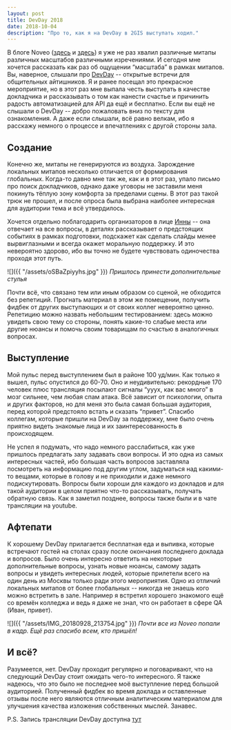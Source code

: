 ```yaml
---
layout: post
title: DevDay 2018
date: 2018-10-04
description: "Про то, как я на DevDay в 2GIS выступать ходил."
---
```

В блоге Noveo ([здесь](https://blog.noveogroup.ru/2018/05/qa-mitapy-noveo-na-strazhe-kachestva/) и [здесь](https://blog.noveogroup.ru/2017/09/mitapy-testirovschikov/)) я уже не раз хвалил различные митапы различных масштабов различными изречениями. И сегодня мне хочется рассказать как раз об ощущении “масштаба” в рамках митапов. Вы, наверное, слышали про [DevDay](https://devday.ru/) -- открытые встречи для общительных айтишников. Я и ранее посещал это прекрасное мероприятие, но в этот раз мне выпала честь выступать в качестве докладчика и рассказывать о том как нанести счастье и причинить радость автоматизацией для API да ещё и бесплатно. Если вы ещё не слышали о DevDay -- добро пожаловать вниз по тексту для ознакомления. А даже если слышали, всё равно велкам, ибо я расскажу немного о процессе и впечатлениях с другой стороны зала.

Создание
---
Конечно же, митапы не генерируются из воздуха. Зарождение локальных митапов несколько отличается от формирования глобальных. Когда-то давно мне так же, как и в этот раз, упало письмо про поиск докладчиков, однако даже уговоры не заставили меня покинуть тёплую зону комфорта за пределами сцены. В этот раз такой трюк не прошел, и после опроса была выбрана наиболее интересная для аудитории тема и всё утвердилось.

Хочется отдельно поблагодарить организаторов в лице [Инны](https://www.facebook.com/profile.php?id=100004437228856) -- она отвечает на все вопросы, в деталях рассказывает о предстоящих событиях в рамках подготовки, подскажет как сделать слайды менее вырвиглазными и всегда окажет моральную поддержку. И это невероятно здорово, ибо вы точно не будете чувствовать одиночества проходя этот путь.

![]({{ "/assets/oSBaZpiyyhs.jpg" }})
*Пришлось принести дополнительные стулья*

Почти всё, что связано тем или иным образом со сценой, не обходится без репетиций. Прогнать материал в этом же помещении, получить фидбек от других выступающих и от своих коллег невероятно ценно. Репетицию можно назвать небольшим тестированием: здесь можно увидеть свою тему со стороны, понять какие-то слабые места или другие нюансы и помочь своим товарищам по счастью в аналогичных вопросах.

Выступление
---
Мой пульс перед выступлением был в районе 100 уд/мин. Как только я вышел, пульс опустился до 60-70. Оно и неудивительно: рекордные 170 человек плюс трансляция посылают сигналы “ууух, как вас много” в мозг сильнее, чем любая спам атака. Всё зависит от психологии, опыта и других факторов, но для меня это была самая большая аудитория, перед которой предстояло встать и сказать “привет”. Спасибо коллегам, которые пришли на DevDay за поддержку, мне было очень приятно видеть знакомые лица и их заинтересованность в происходящем.

Не успел я подумать, что надо немного расслабиться, как уже пришлось предлагать залу задавать свои вопросы. И это одна из самых интересных частей, ибо большая часть вопросов заставляла посмотреть на информацию под другим углом, задуматься над какими-то вещами, которые в голову и не приходили и даже немного подискутировать. Вопросы были хороши для каждого из докладов и для такой аудитории в целом приятно что-то рассказывать, получать обратную связь. Как я заметил позднее, вопросы также были и в чате трансляции на youtube.

Афтепати
---
К хорошему DevDay прилагается бесплатная еда и выпивка, которые встречают гостей на столах сразу после окончания последнего доклада и вопросов. Было очень интересно ответить на некоторые дополнительные вопросы, узнать новые нюансы, самому задать вопросы и увидеть интересных людей, которые прилетели всего на один день из Москвы только ради этого мероприятия. Одно из отличий локальных митапов от более глобальных -- никогда не знаешь кого можно встретить в зале. Например я встретил хорошего знакомого ещё со времён колледжа и ведь я даже не знал, что он работает в сфере QA (Иван, привет).

![]({{ "/assets/IMG_20180928_213754.jpg" }})
*Почти все из Noveo попали в кадр. Ещё раз спасибо всем, кто пришёл!*

И всё?
---
Разумеется, нет. DevDay проходит регулярно и поговаривают, что на следующий DevDay стоит ожидать чего-то интересного. Я также надеюсь, что это было не последнее моё выступление перед большой аудиторией. Полученный фидбек во время доклада и оставленные отзывы после него являются отличным аналитическим материалом для улучшения качества изложения собственных мыслей. Занавес.

P.S. Запись трансляции DevDay доступна [тут](https://www.youtube.com/watch?v=S2RViXZJ9Qg)
